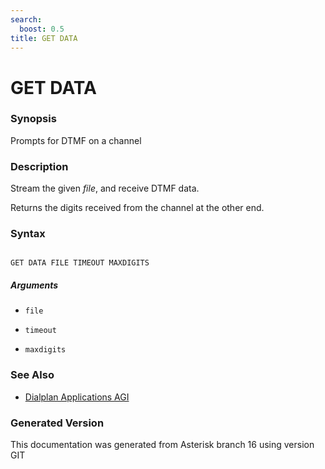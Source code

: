 ```yaml
---
search:
  boost: 0.5
title: GET DATA
---
```


# GET DATA

### Synopsis

Prompts for DTMF on a channel

### Description

Stream the given _file_, and receive DTMF data.<br>

Returns the digits received from the channel at the other end.<br>


### Syntax


```

GET DATA FILE TIMEOUT MAXDIGITS 
```
##### Arguments


* `file`

* `timeout`

* `maxdigits`

### See Also

* [Dialplan Applications AGI](/Asterisk_16_Documentation/API_Documentation/Dialplan_Applications/AGI)


### Generated Version

This documentation was generated from Asterisk branch 16 using version GIT 